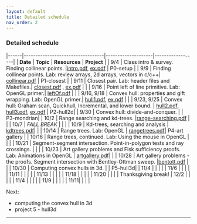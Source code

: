 ```yaml
---
layout: default 
title: Detailed schedule
nav_order: 2
---
```



### Detailed schedule 





|------|----------------------------------|--------------------|------------------|
|    __Date__ | __Topic__ | __Resources__ |  __Project__ | 
|  9/4    | Class intro & survey. Finding collinear points. |[intro.pdf](Lectures/slides-intro.pdf), [ex.pdf](Lectures/ex-collineartriplets.pdf)  | P0-setup | 
| 9/9 | Finding collinear points.   Lab: review arrays, 2d arrays, vectors in c/c++|  [collinear.pdf](Lectures/slides-collinear.pdf) | P1-closest | 
| 9/11 | Closest pair. Lab:  header files and Makefiles.|  [closest.pdf](Lectures/slides-closestPair.pdf) , [ex.pdf](Lectures/ex-closestpair.pdf) |  | 
| 9/16 | Point left of line primitive. Lab: OpenGL primer.| [leftOf.pdf](Lectures/slides-leftOf.pdf)  |  | 
| 9/16, 9/18 | Convex hull: properties and gift wrapping. Lab: OpenGL primer.| [hull1.pdf](Lectures/slides-convexHull1.pdf), [ex.pdf](Lectures/ex-giftwrapping.pdf)  |  | 
|  9/23, 9/25 | Convex hull: Graham scan, Quickhull, Incremental, and lower bound. | [hull2.pdf](Lectures/slides-convexHull2.pdf), [hull3.pdf](Lectures/slides-convexHull3.pdf), [ex.pdf](Lectures/ex-graham.pdf) | P2-hull2d| 
| 9/30 | Convex hull: divide-and-conquer.  | | P3-mondrian| 
| 10/2 | Range searching and kd-trees. |[range-searching.pdf](Lectures/slides-range-searching.pdf) | | 
| 10/7  | _FALL BREAK_ | | | 
| 10/9 | Kd-trees, searching and analysis | [kdtrees.pdf](Lectures/slides-kdtrees.pdf)| | 
| 10/14 | Range trees.  Lab: OpenGL | [rangetrees.pdf](Lectures/slides-rangetrees.pdf)| P4-art gallery | 
| 10/16 |  Range trees, continued. Lab: Using the mouse in OpenGL | |  | 
| 10/21 |  Segment-segment intersection. Point-in-polygon tests and ray crossings. | |  | 
| 10/23 | Art gallery problems and Fisk sufficiency proofs. Lab: Animations in OpenGL | [artgallery.pdf](Lectures/slides-artgallery.pdf)| | 
| 10/28 | Art gallery problems - the proofs. Segment intersection with Bentley-Ottman sweep.  |[bentott.pdf](Lectures/slides-bentleyottman.pdf) | | 
| 10/30 | Computing convex hulls in 3d. | | P5-hull3d| 
| 11/4 |  | | | 
| 11/6 |  | | | 
| 11/11 |  | | | 
| 11/13 |  | | | 
| 11/18 |  | | | 
| 11/20 |  | | | 
Thanksgiving break!
| 12/2 |  | | | 
| 11/4 |  | | | 
| 11/9 |  | | | 
| 11/11|  | | | 



Next: 
- computing the convex hull in 3d
- project 5 - hull3d

***



